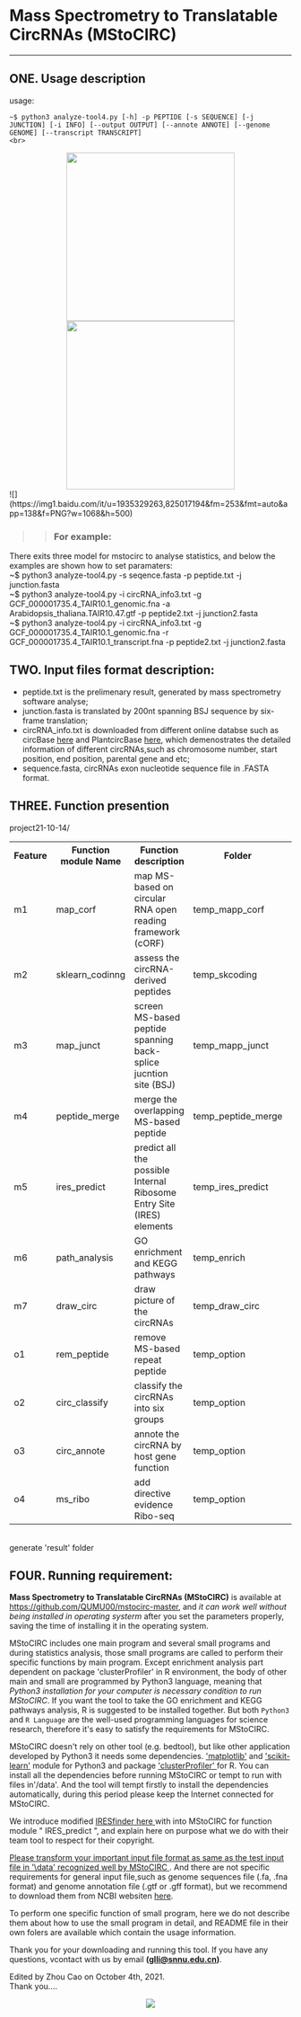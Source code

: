 # Mass Spectrometry to Translatable CircRNAs (MStoCIRC)
-----
## ONE. Usage description
usage:<br> 
```
~$ python3 analyze-tool4.py [-h] -p PEPTIDE [-s SEQUENCE] [-j JUNCTION] [-i INFO] [--output OUTPUT] [--annote ANNOTE] [--genome GENOME] [--transcript TRANSCRIPT]
<br>
```
<center class="half">
   <img src="https://gimg2.baidu.com/image_search/src=http%3A%2F%2Fnimg.ws.126.net%2F%3Furl%3Dhttp%253A%252F%252Fdingyue.ws.126.net%252F2021%252F0413%252Fa42ac95bj00qrhsip000ec000ht00b5m.jpg%26thumbnail%3D660x2147483647%26quality%3D80%26type%3Djpg&refer=http%3A%2F%2Fnimg.ws.126.net&app=2002&size=f9999,10000&q=a80&n=0&g=0n&fmt=auto?sec=1657941807&t=55a2c10a85257fa1b43145fbdce045e4" width="300">
   <img src="https://img1.baidu.com/it/u=3196272413,620674393&fm=253&fmt=auto&app=138&f=JPG?w=729&h=500" width="300">
</center>
![](https://img1.baidu.com/it/u=1935329263,825017194&fm=253&fmt=auto&app=138&f=PNG?w=1068&h=500)

>>### For example: 
There exits three model for mstocirc to analyse statistics, and below the examples are shown how to set paramaters: 
<br> ~$ python3 analyze-tool4.py -s seqence.fasta -p peptide.txt -j junction.fasta
<br> ~$ python3 analyze-tool4.py -i circRNA\_info3.txt -g GCF\_000001735.4\_TAIR10.1\_genomic.fna -a Arabidopsis\_thaliana.TAIR10.47.gtf -p peptide2.txt -j junction2.fasta 
<br> ~$ python3 analyze-tool4.py -i circRNA\_info3.txt -g GCF\_000001735.4\_TAIR10.1\_genomic.fna -r GCF\_000001735.4\_TAIR10.1\_transcript.fna -p peptide2.txt -j junction2.fasta


## TWO. Input files format description:
 + peptide.txt is the prelimenary result, generated by mass spectrometry software analyse;<br>
 + junction.fasta is translated by 200nt spanning BSJ sequence by six-frame translation;<br>
 + circRNA_info.txt is downloaded from different online databse such as circBase [here](http://www.circbase.org/) and PlantcircBase [here](http://ibi.zju.edu.cn/plantcircbase/), which demenostrates the detailed information of different circRNAs,such as chromosome number, start position, end position, parental gene and etc;<br>
 + sequence.fasta, circRNAs exon nucleotide sequence file  in .FASTA format.<br>
 

## THREE. Function presention

project21-10-14/
<table>
<tr>
<th>Feature</th><th>Function module Name </th><th> Function description </th><th>Folder</th>                            
</tr>
<tr>
<td>m1</td><td>map_corf </td><td> map MS-based on circular RNA open reading framework (cORF)</td><td> temp_mapp_corf<td>
</tr>
<tr>
<td>m2</td><td>sklearn_codinng</td><td>assess the circRNA-derived peptides</td><td>temp_skcoding</td>
</tr>
<tr>
<td>m3</td><td>map_junct</td><td>screen MS-based peptide spanning back-splice jucntion site (BSJ) </td><td>temp_mapp_junct<td>
</tr>
<tr>
<td>m4</td><td>peptide_merge</td><td>merge the overlapping MS-based peptide</td><td>temp_peptide_merge<td>
</tr>
<tr>
<td>m5</td><td>ires_predict</td><td>predict all the possible Internal Ribosome Entry Site (IRES) elements</td><td>temp_ires_predict</td>
</tr>
<tr>
<td>m6</td><td>path_analysis</td><td>GO enrichment and KEGG pathways</td><td>temp_enrich</td>
</tr>
<tr>
<td>m7</td><td>draw_circ</td><td>draw picture of the circRNAs</td><td>temp_draw_circ</td>
</tr>
<tr>
<td>o1</td><td>rem_peptide</td><td>remove MS-based repeat peptide</td><td>temp_option</td>
</tr>
<tr>
<td>o2</td><td>circ_classify</td><td>classify the circRNAs into six groups</td><td>temp_option</td>
</tr>
<tr>
<td>o3</td><td>circ_annote</td><td>annote the circRNA by host gene function</td><td>temp_option</td>
</tr>
<tr>
<td>o4</td><td>ms_ribo</td><td>add directive evidence Ribo-seq</td><td>temp_option</td>
</tr>
</table>                           
<br>generate 'result' folder
 

## FOUR. Running requirement:
**Mass Spectrometry to Translatable CircRNAs (MStoCIRC)** is available at <u>https://github.com/QUMU00/mstocirc-master</u>, and *it can work well without being installed in operating systerm* after you set the parameters properly, saving the time of installing it in the operating system.

MStoCIRC includes one main program and several small programs and during statistics analysis, those small programs are called to perform their specific functions by main program. Except enrichment analysis part dependent on package 'clusterProfiler' in R environment, the body of other main and small are programmed by Python3 language, meaning that *Python3 installation for your computer is necessary condition to run MStoCIRC*. If you want the tool to take the GO enrichment and KEGG pathways analysis, R is suggested to be installed together. But both `Python3` and `R Language` are the well-used programming languages for science research, therefore it's easy to satisfy the requirements for MStoCIRC. 

MStoCIRC doesn't rely on other tool (e.g. bedtool), but like other application developed by Python3 it needs some dependencies. <u>'matplotlib'</u> and <u>'scikit-learn'</u> module for Python3 and package <u>'clusterProfiler' </u> for R. You can install all the dependencies before running MStoCIRC or tempt to run with files in'/data'. And the tool will tempt firstly to install the dependencies automatically, during this period please keep the Internet connected for MStoCIRC. 
  
We introduce modified <u>IRESfinder [here](https://github.com/xiaofengsong/IRESfinder) </u>with into MStoCIRC for function module " IRES_predict ", and explain here on purpose what we do with their team tool to respect for their copyright.

<u>Please transform your important input file format as same as the test input file in '\data' recognized well by MStoCIRC </u>. And there are not specific requirements for general input file,such as genome sequences file (.fa, .fna format) and genome annotation file (.gtf or .gff format), but we recommend to download them from NCBI websiten [here](https://www.ncbi.nlm.nih.gov/genome/?term= "here"). 

To perform one specific function of small program, here we do not describe them about how to use the small program in detail, and README file in their own folers are available which contain the usage information.

Thank you for your downloading and running this tool. If you have any questions, vcontact with us by email **(glli@snnu.edu.cn)**.

Edited by Zhou Cao on October 4th, 2021.<br>Thank you....


<center>
<img src="https://img0.baidu.com/it/u=4197095029,2338689732&fm=253&fmt=auto&app=138&f=JPEG?w=499&h=359">
</center>

